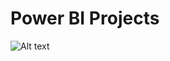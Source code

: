 # Power BI Projects


![Alt text]((https://github.com/Abhineshh/Data-Analysis/blob/main/Ecommerce%20BI%20Visualization/dashboardimage.png))


